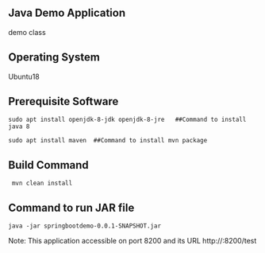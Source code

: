 ## Java Demo Application 
demo class 

## Operating System
Ubuntu18

## Prerequisite Software
```
sudo apt install openjdk-8-jdk openjdk-8-jre   ##Command to install java 8

sudo apt install maven  ##Command to install mvn package
```
## Build Command

```
 mvn clean install
```

## Command to run JAR file
```
java -jar springbootdemo-0.0.1-SNAPSHOT.jar

```

Note: This application accessible on port 8200 and its URL http://<IP-Address>:8200/test
